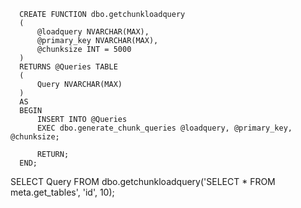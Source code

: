       CREATE FUNCTION dbo.getchunkloadquery
      (
          @loadquery NVARCHAR(MAX),
          @primary_key NVARCHAR(MAX),
          @chunksize INT = 5000
      )
      RETURNS @Queries TABLE
      (
          Query NVARCHAR(MAX)
      )
      AS
      BEGIN
          INSERT INTO @Queries
          EXEC dbo.generate_chunk_queries @loadquery, @primary_key, @chunksize;
      
          RETURN;
      END;





SELECT Query 
FROM dbo.getchunkloadquery('SELECT * FROM meta.get_tables', 'id', 10);
